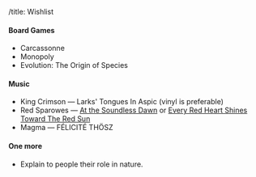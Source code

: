 /title: Wishlist

#### Board Games
* Carcassonne
* Monopoly
* Evolution: The Origin of Species

#### Music
* King Crimson — Larks' Tongues In Aspic (vinyl is preferable)
* Red Sparowes — [At the Soundless Dawn] or [Every Red Heart Shines Toward The Red Sun]
* Magma — FÉLICITÉ THÖSZ

[At the Soundless Dawn]: http://www.bluecollardistro.com/redsparowes/product_info.php?products_id=1779&cPath=323_324&store=1
[Every Red Heart Shines Toward The Red Sun]: http://www.bluecollardistro.com/redsparowes/product_info.php?products_id=1754&cPath=323_324&store=1

#### One more
* Explain to people their role in nature.
